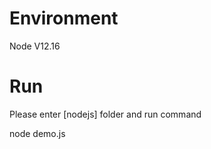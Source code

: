 
# Environment

Node V12.16  

# Run 
Please enter [nodejs] folder  and run command 

node demo.js 

